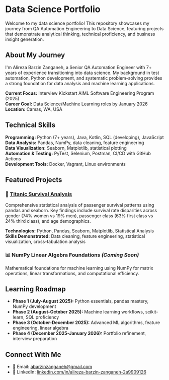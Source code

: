 # Data Science Portfolio

Welcome to my data science portfolio! This repository showcases my journey from QA Automation Engineering to Data Science, featuring projects that demonstrate analytical thinking, technical proficiency, and business insight generation.

## About My Journey

I'm Alireza Barzin Zanganeh, a Senior QA Automation Engineer with 7+ years of experience transitioning into data science. My background in test automation, Python development, and systematic problem-solving provides a strong foundation for data analysis and machine learning applications.

**Current Focus:** Interview Kickstart AIML Software Engineering Program (2025)  
**Career Goal:** Data Science/Machine Learning roles by January 2026  
**Location:** Camas, WA, USA

## Technical Skills

**Programming:** Python (7+ years), Java, Kotlin, SQL (developing), JavaScript  
**Data Analysis:** Pandas, NumPy, data cleaning, feature engineering  
**Data Visualization:** Seaborn, Matplotlib, statistical plotting  
**Automation & Testing:** PyTest, Selenium, Postman, CI/CD with GitHub Actions  
**Development Tools:** Docker, Vagrant, Linux environments

## Featured Projects

### 🚢 [Titanic Survival Analysis](./projects/titanic-survival-analysis/)
Comprehensive statistical analysis of passenger survival patterns using pandas and seaborn. Key findings include survival rate disparities across gender (74% women vs 19% men), passenger class (63% first class vs 24% third class), and age demographics.

**Technologies:** Python, Pandas, Seaborn, Matplotlib, Statistical Analysis  
**Skills Demonstrated:** Data cleaning, feature engineering, statistical visualization, cross-tabulation analysis

### 📊 NumPy Linear Algebra Foundations *(Coming Soon)*
Mathematical foundations for machine learning using NumPy for matrix operations, linear transformations, and computational efficiency.

## Learning Roadmap

- **Phase 1 (July-August 2025):** Python essentials, pandas mastery, NumPy development
- **Phase 2 (August-October 2025):** Machine learning workflows, scikit-learn, SQL proficiency
- **Phase 3 (October-December 2025):** Advanced ML algorithms, feature engineering, linear algebra
- **Phase 4 (December 2025-January 2026):** Portfolio refinement, interview preparation

## Connect With Me

- 📧 Email: abarzinzanganeh@gmail.com
- 💼 LinkedIn: [linkedin.com/in/alireza-barzin-zanganeh-2a9909126](https://linkedin.com/in/alireza-barzin-zanganeh-2a9909126)



